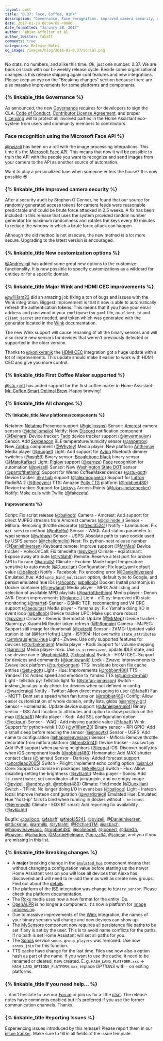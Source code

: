 ```yaml
---
layout: post
title: "0.37: Face, Coffee, Wink"
description: "Governance, Face recognition, improved camera security, and a coffee maker"
date: 2017-01-28 08:04:05 +0000
date_formatted: "January 28, 2017"
author: Fabian Affolter et al.
author_twitter: fabaff
comments: true
categories: Release-Notes
og_image: /images/blog/2016-01-0.37/social.png
---
```



No stats, no numbers, and alike this time. Ok, just one number: 0.37. We are back on track with our bi-weekly release cycle. Beside some organizational changes is this release shipping again cool features and new integrations. Please keep an eye on the "Breaking changes" section because there are also massive improvements for some platforms and components.

### {% linkable_title Governance %}
As announced, the new [Governance][gov] requires for developers to sign the CLA. [Code of Conduct][coc], [Contributor License Agreement][cla], and proper [Licensing][license] will to protect all involved parties in the Home Assistant eco-system from users and community members to contributors. 
 
### Face recognition using the Microsoft Face API %}
[@pvizeli] has been on a roll with the image processing integrations. This time it's the [Microsoft Face API][face]. This means that now it will be possible to train the API with the people you want to recognize and send images from your camera to the API as another source of automation.

Want to play a personalized tune when someone enters the house? It is now possible 😎

### {% linkable_title Improved camera security %}

After a security audit by Stephen O'Conner, he found that our source for randomly generated access tokens for camera feeds were reasonable predictable and could be brute force attacked in 2.5 weeks. A fix has been included in this release that uses the system provided random number generator for maximum randomness and rotates the keys every 10 minutes to reduce the window in which a brute force attack can happen.

Although the old method is not insecure, the new method is a lot more secure. Upgrading to the latest version is encouraged.

### {% linkable_title New customization options %}
[@Andrey-git] has added some great new options to the customize functionality. It is now possible to specify customizations as a wildcard for entities or for a specific domain.

### {% linkable_title Major Wink and HDMI CEC improvements %}
[@w1ll1am23] did an amazing job fixing a ton of bugs and issues with the Wink integration. Biggest improvement is that it now is able to automatically refresh the authentication tokens. This means that if you have your email address and password in your `configuration.yaml` file, no `client_id` and `client_secret` are needed, and token which was generated with the generator located in the [Wink][wink] documentation.

The new Wink support will cause renaming of all the binary sensors and will also create new sensors for devices that weren't previously detected or supported in the older version. 

Thanks to [@konikvranik] the [HDMI CEC][cec] integration got a huge update with a lot of improvements. This update should make it easier to work with HDMI CEC and give you more control.

### {% linkable_title First Coffee Maker supported %}
[@stu-gott] has added support for the first coffee maker in Home Assistant: [Mr. Coffee Smart Optimal Brew][coffee]. Happy brewing!

### {% linkable_title All changes %}
#### {% linkable_title New platforms/components %}

Netatmo: [Netatmo][netatmo] Presence support ([@gieljnssns])
Sensor: [Amcrest][amcrest] camera sensors ([@tchellomello])
Notify: New [Discord][discord] notification component ([@Deinara])
Device tracker: [Tado][tado] device tracker support ([@jmvermeulen])
Sensor: Add [Skybeacon][skybeacon] BLE temperature/humidity sensor ([@anpetrov])
New [Zabbix][zabbix] component ([@Whytey])
Media  player: New platform [Anthemav][anthem] Media player ([@nugget])
Light: Add support for [Avion][avion] Bluetooth dimmer switches ([@mjg59])
Binary sensor: [Beaglebone Black][bb-bin] binary sensor ([@MatoKafkac])
Light: [Piglow][piglow] support ([@xarnze])
[Face][face] recognition for automation ([@pvizeli])
Sensor: New [Washington State DOT][wsdot] sensor ([@partofthething])
Support for Wemo CoffeeMaker devices ([@stu-gott])
Device tracker: [Sky hub][sky] support ([@alexmogavero])
Support for [Lutron][lutron] RadioRA 2 ([@thecynic])
TTS: Amazon [Polly TTS][polly] platform ([@robbiet480])
Device tracker: Support for [Linksys][linksys] Access Points ([@lukas-hetzenecker])
Notify: Make calls with [Twilio][twilio] ([@fakezeta])

#### Improvements %}

Script: Fix script release ([@balloob])
Camera - Amcrest: Add support for direct MJPEG streams from Amcrest cameras ([@colinodell])
Sensor - Miflora: Removing throttle decorator ([@freol35241])
Notify - Lannouncer: Fix `get_service` method ([@mKeRix])
Sensor - WAQI: Add station parameter to waqi sensor ([@whhsw])
Sensor - USPS: Absolute path to save cookie used by USPS sensor ([@tchellomello])
Nest: Fix python-nest release number ([@Danielhiversen])
Keyboard remote: Improve support ([@MrMep])
Device tracker - VolvoOnCall: Fix timedelta ([@pvizeli])
Climate - eq3btsmart: Expose away attribute ([@rytilahti])
Remote: Reserve a test port for broken API to fix race ([@armills])
Climate - Ecobee: Made target temperature sensitive to auto mode ([@Duoxilian])
Configuration: Fix load_yaml default value ([@balloob])
Notify - Facebook: Fix encoding error ([@Danielhiversen])
Emulated_hue: Add `upnp_bind_multicast` option, default type to Google, and persist emulated hue IDs ([@hoopty], [@balloob])
Docker: Install phantomjs in Docker container ([@jnewland])
Media player - MPD: Add listing and selection of available MPD playlists ([@partofthething])
Media player - Denon AVR: Denon improvements ([@glance-])
Light - x10.py: Improved x10 state monitoring ([@martst])
Sensor - DSMR: TCP, reconnecting and V4 CRC support ([@aequitas])
Media player - Yamaha.py: Fix Yamaha doing I/O in event loop ([@balloob])
Device tracker UPC: Make upc more robust ([@pvizeli])
Climate - Generic thermostat: Update ([@MrMep])
Device tracker - Xiaomi.py: Xiaomi Mi Router token refresh ([@RiRomain])
Camera - MJPEG: Support still image for thumbmail ([@pvizeli])
Sensor - ZAMG: Updated valid station id list ([@HerrHofrat])
Light - ISY994: Not overwrite `state_attributes` ([@rmkraus])[emul-hue]
Light - Zwave: Use only supported features for devices ([@turbokongen])
Media player - Kodi: Support for volume stepping ([@armills])
Media player- roku: Use `is_screensaver`, update IDLE state, and use device name ([@robbiet480], [@xhostplus])
Switch - HDMI CEC: Support for devices and commands ([@konikvranik])
Lock - Zwave: Improvements to Zwave lock platform ([@turbokongen])
TTS: Invalidate broken file cache entries ([@stu-gott])
Light - Hue: Improvements ([@robbiet480])
TTS - YandexTTS: Added speed and emotion to Yandex TTS ([@lupin-de-mid])
Light - tellstick.py: Tellstick light fix ([@stefan-jonasson])
Switch - insteon_local.py: only check for devices when not defined in config ([@wardcraigj])
Notify - Twitter: Allow direct messaging to user ([@fabaff])
Fan - MQTT: Dont set a speed when fan turns on ([@robbiet480])
Config: Allow easier customization of whole domain, entity lists, globs ([@andrey-git])
Sensor - Homematic: Update device support ([@danielperna84])
Binary sensor - ISS: Add location to attributes and option to show position on the map ([@fabaff])
Media player - Kodi: Add SSL configuration option ([@ecksun])
Sensor - WAQI: Add missing particle value ([@fabaff])
Wink: Support for python-wink 1.0.0 ([@w1ll1am23])
Binary sensor - RPi GPIO: Add a small sleep before reading the sensor ([@snagytx])
Sensor - USPS: Add name to configuration ([@happyleavesaoc])
Sensor - Miflora: Remove throttle decorator from miflora platform ([@freol35241])
Device tracker - asuswrt.py: Add IPv6 support when parsing neighbors ([@leppa])
iOS: Discover notify.ios when iOS component loads ([@robbiet480])
Homematic: Add MAX shutter contact class ([@jannau])
Sensor - Darksky: Added forecast support ([@nordlead2005])
Switch - Pilight: Implement echo config option ([@janLo])
Core: Support customize in packages ([@kellerza])
Switch - Flux: Allow disabling setting the brightness ([@rytilahti])
Media player - Sonos: Add `is_coordinator`, set coordinator after join/unjoin, and no emtpy image ([@pvizeli], [@andrey-git], [@robbiet480])
Climate: Hold mode ([@Duoxilian])
Switch - TPlink: No longer doing I/O in event bus ([@balloob])
Light - Insteon local: Improve Insteon configuration ([@wardcraigj])
Emulated Hue: Emulated Hue "host-ip" fails to bind when running in docker without `--net=host` ([@jeremydk])
Climate - EQ3 BT smart: Add reporting for availability ([@rytilahti])

Bugfix: [@balloob], [@fabaff], [@freol35241], [@pvizeli], [@Danielhiversen], [@tdickman], [@armills], [@rytilahti], [@R1chardTM], [@asbach], [@happyleavesaoc], [@robbiet480], [@colinodell], [@joopert], [@dale3h], [@pavoni], [@jaharkes], [@MartinHjelmare], [@mezz64], [@jabesq], and you if you are missing in this list.

### {% linkable_title Breaking changes %}
- A **major** breaking change in the [`emulated_hue`][emul-hue] component means that without changing a configuration value before starting up the newer Home Assistant version you will lose all devices that Alexa has discovered and will need to re-add them as well as create new groups. Find out about the [details](emul_hue).
- The platform of the [ISS][iss] integration was change to `binary_sensor`. Please check the platform documentation.
- The [Roku][roku] media uses now a new format for the entity IDs.
- [OpenALPR][openalpr] is no longer a component. It's now a platform for [Image processing][image].
- Due to massive improvements of the [Wink][wink] integration, the names of your binary sensors will change and new devices can show up.
- The [MySensors][mysensors] component now requires all persistence file paths to be set if any is set by the user. This is to avoid name conflicts for the paths. If no path is set Home Assistant will set all paths for you.
- The [Sonos][sonos] service `sonos_group_players` was removed. Use now `sonos_join` for this function.
- TTS cache have change for the last time. Files use now also a option hash as part of the name. If you want to use the cache, it need to be renamed or cleared, new created. E. g. `HASH_LANG_PLATFORM.xxx` -> `HASH_LANG_OPTIONS_PLATFORM.xxx`, replace *OPTIONS* with `-` on exiting platforms.

### {% linkable_title If you need help... %}
...don't hesitate to use our [Forum](https://community.home-assistant.io/) or join us for a little [chat](https://gitter.im/home-assistant/home-assistant). The release notes have comments enabled but it's preferred if you use the former communication channels. Thanks.

### {% linkable_title Reporting Issues %}
Experiencing issues introduced by this release? Please report them in our [issue tracker](https://github.com/home-assistant/home-assistant/issues). Make sure to fill in all fields of the issue template.

[@MrMep]: https://github.com/MrMep
[@joopert]: https://github.com/joopert
[@armills]: https://github.com/armills
[@janLo]: https://github.com/janLo
[@happyleavesaoc]: https://github.com/happyleavesaoc
[@danielperna84]: https://github.com/danielperna84
[@lukas-hetzenecker]: https://github.com/lukas-hetzenecker
[@robbiet480]: https://github.com/robbiet480
[@mjg59]: https://github.com/mjg59
[@turbokongen]: https://github.com/turbokongen
[@whhsw]: https://github.com/whhsw
[@jabesq]: https://github.com/jabesq
[@asbach]: https://github.com/asbach
[@stefan-jonasson]: https://github.com/stefan-jonasson
[@fabaff]: https://github.com/fabaff
[@RiRomain]: https://github.com/RiRomain
[@freol35241]: https://github.com/freol35241
[@jmvermeulen]: https://github.com/jmvermeulen
[@thecynic]: https://github.com/thecynic
[@aequitas]: https://github.com/aequitas
[@balloob]: https://github.com/balloob
[@konikvranik]: https://github.com/konikvranik
[@jeremydk]: https://github.com/jeremydk
[@alexmogavero]: https://github.com/alexmogavero
[@Duoxilian]: https://github.com/Duoxilian
[@nugget]: https://github.com/nugget
[@mezz64]: https://github.com/mezz64
[@pavoni]: https://github.com/pavoni
[@MartinHjelmare]: https://github.com/MartinHjelmare
[@R1chardTM]: https://github.com/R1chardTM
[@andrey-git]: https://github.com/andrey-git
[@kellerza]: https://github.com/kellerza
[@dale3h]: https://github.com/dale3h
[@Deinara]: https://github.com/Deinara
[@jaharkes]: https://github.com/jaharkes
[@tchellomello]: https://github.com/tchellomello
[@jannau]: https://github.com/jannau
[@glance-]: https://github.com/glance-
[@w1ll1am23]: https://github.com/w1ll1am23
[@ecksun]: https://github.com/ecksun
[@nordlead2005]: https://github.com/nordlead2005
[@rytilahti]: https://github.com/rytilahti
[@rmkraus]: https://github.com/rmkraus
[@pvizeli]: https://github.com/pvizeli
[@anpetrov]: https://github.com/anpetrov
[@partofthething]: https://github.com/partofthething
[@wardcraigj]: https://github.com/wardcraigj
[@Danielhiversen]: https://github.com/Danielhiversen
[@colinodell]: https://github.com/colinodell
[@hoopty]: https://github.com/hoopty
[@martst]: https://github.com/martst
[@Whytey]: https://github.com/Whytey
[@MatoKafkac]: https://github.com/MatoKafkac
[@stu-gott]: https://github.com/stu-gott
[@jnewland]: https://github.com/jnewland
[@tdickman]: https://github.com/tdickman
[@xarnze]: https://github.com/xarnze
[@snagytx]: https://github.com/snagytx
[@gieljnssns]: https://github.com/gieljnssns
[@leppa]: https://github.com/leppa
[@lupin-de-mid]: https://github.com/lupin-de-mid
[@HerrHofrat]: https://github.com/HerrHofrat
[@xhostplus]: https://github.com/xhostplus
[@mKeRix]: https://github.com/mKeRix
[@fakezeta]: https://github.com/fakezeta

[amcrest]: https://home-assistant.io/components/binary_sensor.arest/
[discord]: https://home-assistant.io/components/notify.discord/
[tado]: https://home-assistant.io/components/device_tracker.tado/
[sky]: https://home-assistant.io/components/device_tracker.sky_hub/
[zabbix]: https://home-assistant.io/components/zabbix/
[avion]: https://home-assistant.io/components/light.avion/
[anthem]: https://home-assistant.io/components/media_player.anthemav/
[bb-bin]: https://home-assistant.io/components/binary_sensor.bbb_gpio/
[piglow]: https://home-assistant.io/components/light.piglow/
[wsdot]:  https://home-assistant.io/components/sensor.wsdot/
[skybeacon]: https://home-assistant.io/components/sensor.skybeacon/
[lutron]: https://home-assistant.io/components/lutron/
[polly]: https://home-assistant.io/components/tts.amazon_polly/
[linksys]: https://home-assistant.io/components/device_tracker.linksys_ap/
[emul-hue]: https://home-assistant.io/components/emulated_hue/
[netatmo]: https://home-assistant.io/components/netatmo/
[face]: https://home-assistant.io/components/microsoft_face/
[iss]: https://home-assistant.io/components/binary_sensor.iss/
[roku]: https://home-assistant.io/components/media_player.roku/
[openalpr]: https://home-assistant.io/components/#image-processing
[image]: https://home-assistant.io/components/image_processing/
[emul_hue]: https://github.com/home-assistant/home-assistant/pull/5549
[coc]: https://home-assistant.io/developers/code_of_conduct/
[cla]: https://home-assistant.io/developers/cla/
[gov]: https://home-assistant.io/blog/2017/01/21/home-assistant-governance/
[license]: https://home-assistant.io/developers/license/
[wink]: https://home-assistant.io/components/wink/
[coffee]: https://home-assistant.io/components/switch.wemo/
[cec]: https://home-assistant.io/components/hdmi_cec/
[mysensors]: https://home-assistant.io/components/mysensors/
[sonos]: https://home-assistant.io/components/media_player.sonos/
[twilio]: https://home-assistant.io/components/notify.twilio_call/
